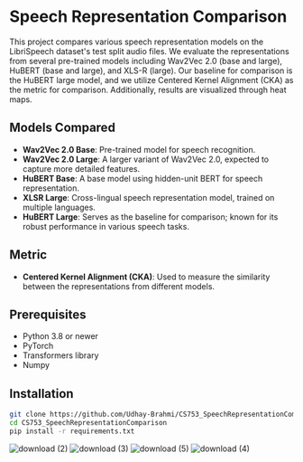 # Speech Representation Comparison

This project compares various speech representation models on the LibriSpeech dataset's test split audio files. We evaluate the representations from several pre-trained models including Wav2Vec 2.0 (base and large), HuBERT (base and large), and XLS-R (large). Our baseline for comparison is the HuBERT large model, and we utilize Centered Kernel Alignment (CKA) as the metric for comparison. Additionally, results are visualized through heat maps.

## Models Compared
- **Wav2Vec 2.0 Base**: Pre-trained model for speech recognition.
- **Wav2Vec 2.0 Large**: A larger variant of Wav2Vec 2.0, expected to capture more detailed features.
- **HuBERT Base**: A base model using hidden-unit BERT for speech representation.
- **XLSR Large**: Cross-lingual speech representation model, trained on multiple languages.
- **HuBERT Large**: Serves as the baseline for comparison; known for its robust performance in various speech tasks.

## Metric
- **Centered Kernel Alignment (CKA)**: Used to measure the similarity between the representations from different models.

## Prerequisites
- Python 3.8 or newer
- PyTorch
- Transformers library
- Numpy

## Installation
```bash
git clone https://github.com/Udhay-Brahmi/CS753_SpeechRepresentationComparison.git
cd CS753_SpeechRepresentationComparison
pip install -r requirements.txt
```

![download (2)](https://github.com/Udhay-Brahmi/CS753_SpeechRepresentationComparison/assets/72250606/fd25644a-852f-4b1f-bb88-86a107697dca)
![download (3)](https://github.com/Udhay-Brahmi/CS753_SpeechRepresentationComparison/assets/72250606/e7f9e7d3-81be-4c11-8126-423840f2973c)
![download (5)](https://github.com/Udhay-Brahmi/CS753_SpeechRepresentationComparison/assets/72250606/ea6cd677-a8a6-48b4-8ac1-30fd0858ac4c)
![download (4)](https://github.com/Udhay-Brahmi/CS753_SpeechRepresentationComparison/assets/72250606/db69986a-675b-44f4-8ca8-ff1966d12b26)
